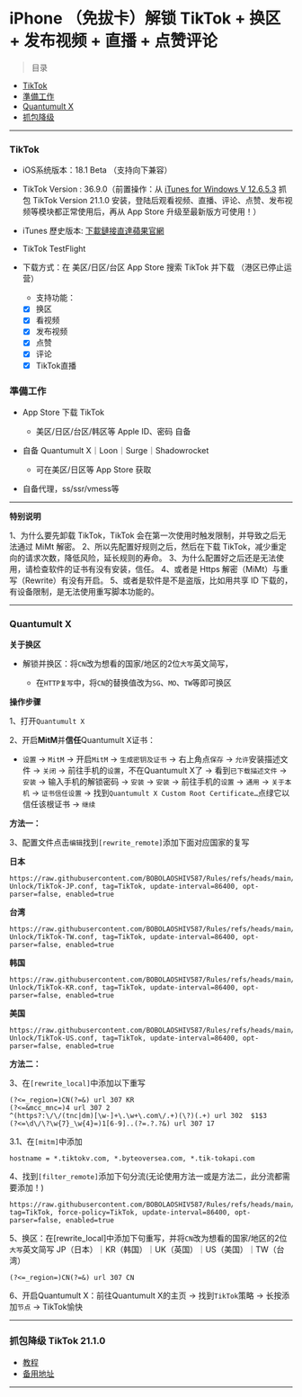 # iPhone （免拔卡）解锁 TikTok + 换区 + 发布视频 + 直播 + 点赞评论

> 目录

* [TikTok](#TikTok)
* [準備工作](#準備工作)
* [Quantumult X](#Quantumult-X)
* [抓包降级](#抓包降级)

---

### <a id="TikTok"> TikTok </a>

* iOS系统版本：18.1 Beta （支持向下兼容）
* TikTok Version : 36.9.0（前置操作：从 [iTunes for Windows V 12.6.5.3](https://secure-appldnld.apple.com/itunes12/091-87820-20180912-69177170-B085-11E8-B6AB-C1D03409AD2A5/iTunesSetup.exe) 抓包 TikTok Version 21.1.0 安装，登陆后观看视频、直播、评论、点赞、发布视频等模块都正常使用后，再从 App Store 升级至最新版方可使用！）
* iTunes 歷史版本: [下載鏈接直達蘋果官網](https://www.theiphonewiki.com/wiki/ITunes)
* TikTok TestFlight
* 下载方式：在 美区/日区/台区 App Store 搜索 TikTok 并下载 （港区已停止运营）
  
  * 支持功能：
  
  - [x] 换区
  - [x] 看视频
  - [x] 发布视频
  - [x] 点赞
  - [x] 评论
  - [x] TikTok直播

### <a id="準備工作"> 準備工作 </a>

- App Store 下载 TikTok
  
  * 美区/日区/台区/韩区等 Apple ID、密码 自备
- 自备 Quantumult X｜Loon｜Surge｜Shadowrocket
  
  * 可在美区/日区等 App Store 获取
- 自备代理，ss/ssr/vmess等

---

**特别说明**

1、为什么要先卸载 TikTok，TikTok 会在第一次使用时触发限制，并导致之后无法通过 MiMt 解密。
2、所以先配置好规则之后，然后在下载 TikTok，减少重定向的请求次数，降低风险，延长规则的寿命。
3、为什么配置好之后还是无法使用，请检查软件的证书有没有安装，信任。
4、或者是 Https 解密（MiMt）与重写（Rewrite）有没有开启。
5、或者是软件是不是盗版，比如用共享 ID 下载的，有设备限制，是无法使用重写脚本功能的。

---

### <a id="Quantumult-X"> Quantumult X </a>

**关于换区**

* 解锁并换区：将`CN`改为想看的国家/地区的2位`大写`英文简写，
  
  * 在`HTTP复写`中，将`CN`的替换值改为`SG`、`MO`、`TW`等即可换区

**操作步骤**

1、打开`Quantumult X`

2、开启**MitM**并**信任**Quantumult X证书：
* `设置` → `MitM` → 开启`MitM` → `生成密钥及证书` → 右上角点`保存` → `允许`安装描述文件 → `关闭` → 前往手机的`设置`，不在Quantumult X了 → 看到`已下载描述文件` → `安装` → 输入手机的解锁密码 → `安装` → `安装` → 前往手机的`设置` → `通用` → `关于本机` → `证书信任设置` → 找到`Quantumult X Custom Root Certificate…`点绿它以信任该根证书 → `继续`

**方法一：**

3、配置文件点击`编辑`找到`[rewrite_remote]`添加下面对应国家的复写

**日本**

```
https://raw.githubusercontent.com/BOBOLAOSHIV587/Rules/refs/heads/main/QuantumultX/TikTok-Unlock/TikTok-JP.conf, tag=TikTok, update-interval=86400, opt-parser=false, enabled=true
```

**台湾**

```
https://raw.githubusercontent.com/BOBOLAOSHIV587/Rules/refs/heads/main/QuantumultX/TikTok-Unlock/TikTok-TW.conf, tag=TikTok, update-interval=86400, opt-parser=false, enabled=true
```

**韩国**

```
https://raw.githubusercontent.com/BOBOLAOSHIV587/Rules/refs/heads/main/QuantumultX/TikTok-Unlock/TikTok-KR.conf, tag=TikTok, update-interval=86400, opt-parser=false, enabled=true
```

**美国**

```
https://raw.githubusercontent.com/BOBOLAOSHIV587/Rules/refs/heads/main/QuantumultX/TikTok-Unlock/TikTok-US.conf, tag=TikTok, update-interval=86400, opt-parser=false, enabled=true
```

**方法二：**

3、在`[rewrite_local]`中添加以下重写

```
(?<=_region=)CN(?=&) url 307 KR
(?<=&mcc_mnc=)4 url 307 2
^(https?:\/\/(tnc|dm)[\w-]+\.\w+\.com\/.+)(\?)(.+) url 302  $1$3
(?<=\d\/\?\w{7}_\w{4}=)1[6-9]..(?=.?.?&) url 307 17
```

3.1、在`[mitm]`中添加

```
hostname = *.tiktokv.com, *.byteoversea.com, *.tik-tokapi.com
```

4、找到`[filter_remote]`添加下句分流(无论使用方法一或是方法二，此分流都需要添加！)

```
https://raw.githubusercontent.com/BOBOLAOSHIV587/Rules/refs/heads/main/QuantumultX/TikTok.list, tag=TikTok, force-policy=TikTok, update-interval=86400, opt-parser=false, enabled=true
```

5、换区：在[rewrite_local]中添加下句重写，并将`CN`改为想看的国家/地区的2位`大写`英文简写 JP（日本）｜KR（韩国）｜UK（英国）｜US（美国）｜TW（台湾）

```
(?<=_region=)CN(?=&) url 307 CN
```

6、开启Quantumult X：前往Quantumult X的主页 → 找到`TikTok`策略 → 长按添加`节点` → TikTok愉快

---

### <a id="抓包降级"> 抓包降级 TikTok 21.1.0 </a>

* [教程](https://semporia.github.io/iTunes.html)
* [备用地址](https://semporia.blogspot.com/2022/06/tiktok-2110.html)

---
